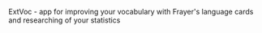 ExtVoc - app for improving your vocabulary with Frayer's language cards and researching of your statistics
